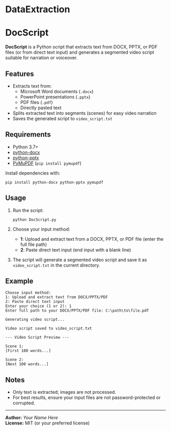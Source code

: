 # DataExtraction

# DocScript

**DocScript** is a Python script that extracts text from DOCX, PPTX, or PDF files (or from direct text input) and generates a segmented video script suitable for narration or voiceover.

## Features

- Extracts text from:
  - Microsoft Word documents (`.docx`)
  - PowerPoint presentations (`.pptx`)
  - PDF files (`.pdf`)
  - Directly pasted text
- Splits extracted text into segments (scenes) for easy video narration
- Saves the generated script to `video_script.txt`

## Requirements

- Python 3.7+
- [python-docx](https://pypi.org/project/python-docx/)
- [python-pptx](https://pypi.org/project/python-pptx/)
- [PyMuPDF](https://pymupdf.readthedocs.io/en/latest/) (`pip install pymupdf`)

Install dependencies with:
```
pip install python-docx python-pptx pymupdf
```

## Usage

1. Run the script:
   ```
   python DocScript.py
   ```

2. Choose your input method:
   - **1**: Upload and extract text from a DOCX, PPTX, or PDF file (enter the full file path)
   - **2**: Paste direct text input (end input with a blank line)

3. The script will generate a segmented video script and save it as `video_script.txt` in the current directory.

## Example

```
Choose input method:
1: Upload and extract text from DOCX/PPTX/PDF
2: Paste direct text input
Enter your choice (1 or 2): 1
Enter full path to your DOCX/PPTX/PDF file: C:\path\to\file.pdf

Generating video script...

Video script saved to video_script.txt

--- Video Script Preview ---

Scene 1:
[First 100 words...]

Scene 2:
[Next 100 words...]
```

## Notes

- Only text is extracted; images are not processed.
- For best results, ensure your input files are not password-protected or corrupted.

---

**Author:** _Your Name Here_  
**License:** MIT (or your preferred license)
